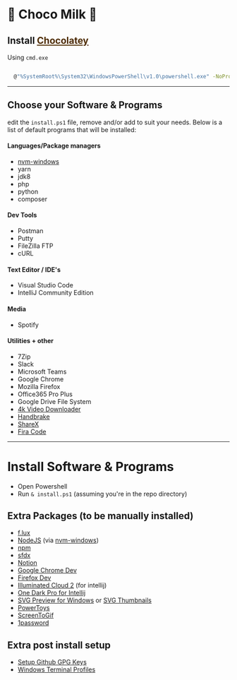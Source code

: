 # 🍫 Choco Milk 🥛

## Install <a style="color: #4e2c01;" href="https://chocolatey.org/install">Chocolatey</a>

Using `cmd.exe`

```sh

  @"%SystemRoot%\System32\WindowsPowerShell\v1.0\powershell.exe" -NoProfile -InputFormat None -ExecutionPolicy Bypass -Command "iex ((New-Object System.Net.WebClient).DownloadString('https://chocolatey.org/install.ps1'))" && SET "PATH=%PATH%;%ALLUSERSPROFILE%\chocolatey\bin"

```

---

## Choose your Software & Programs

edit the `install.ps1` file, remove and/or add to suit your needs. Below is a list of default programs that will be installed:

#### Languages/Package managers

- [nvm-windows](hhttps://github.com/coreybutler/nvm-windows)
- yarn
- jdk8
- php
- python
- composer

#### Dev Tools

- Postman
- Putty
- FileZilla FTP
- cURL

#### Text Editor / IDE's

- Visual Studio Code
- IntelliJ Community Edition

#### Media

- Spotify

#### Utilities + other

- 7Zip
- Slack
- Microsoft Teams
- Google Chrome
- Mozilla Firefox
- Office365 Pro Plus
- Google Drive File System
- [4k Video Downloader](https://www.4kdownload.com/products/product-videodownloader)
- [Handbrake](https://handbrake.fr/)
- [ShareX](https://getsharex.com/)
- [Fira Code](https://github.com/tonsky/FiraCode)

---

# Install Software & Programs

- Open Powershell
- Run `& install.ps1` (assuming you're in the repo directory)

## Extra Packages (to be manually installed)

- [f.lux](https://justgetflux.com/)
- [NodeJS](https://nodejs.org/en/) (via [nvm-windows](hhttps://github.com/coreybutler/nvm-windows))
- [npm](https://www.npmjs.com/get-npm)
- [sfdx](https://developer.salesforce.com/tools/sfdxcli)
- [Notion](https://www.notion.so/)
- [Google Chrome Dev](https://www.google.com/chrome/dev/)
- [Firefox Dev](https://www.mozilla.org/en-US/firefox/developer/)
- [Illuminated Cloud 2](http://www.illuminatedcloud.com/) (for intellij)
- [One Dark Pro for Intellij](https://plugins.jetbrains.com/plugin/11938-one-dark-theme/versions)
- [SVG Preview for Windows](https://github.com/maphew/svg-explorer-extension) or [SVG Thumbnails](https://github.com/maphew/svg-explorer-extension/releases/tag/v0.1.1)
- [PowerToys](https://github.com/microsoft/PowerToys)
- [ScreenToGif](https://www.screentogif.com/)
- [1password](https://1password.com/)

## Extra post install setup

- [Setup Github GPG Keys](https://docs.github.com/en/github/authenticating-to-github/generating-a-new-gpg-key)
- [Windows Terminal Profiles](https://github.com/lukethacoder/.../blob/master/profiles.json)
